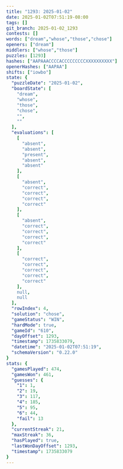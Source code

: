 ```yaml
---
title: "1293: 2025-01-02"
date: 2025-01-02T07:51:19-08:00
tags: []
git_branch: 2025-01-02_1293
contests: []
words: ["dream","whose","those","chose"]
openers: ["dream"]
middlers: ["whose","those"]
puzzles: [1293]
hashes: ["AAPAAACCCCACCCCCCCCCXXXXXXXXXX"]
openerHashes: ["AAPAA"]
shifts: ["iowbo"]
state: {
  "puzzleDate": "2025-01-02",
  "boardState": [
    "dream",
    "whose",
    "those",
    "chose",
    "",
    ""
  ],
  "evaluations": [
    [
      "absent",
      "absent",
      "present",
      "absent",
      "absent"
    ],
    [
      "absent",
      "correct",
      "correct",
      "correct",
      "correct"
    ],
    [
      "absent",
      "correct",
      "correct",
      "correct",
      "correct"
    ],
    [
      "correct",
      "correct",
      "correct",
      "correct",
      "correct"
    ],
    null,
    null
  ],
  "rowIndex": 4,
  "solution": "chose",
  "gameStatus": "WIN",
  "hardMode": true,
  "gameId": "610",
  "dayOffset": 1293,
  "timestamp": 1735833079,
  "datetime": "2025-01-02T07:51:19",
  "schemaVersion": "0.22.0"
}
stats: {
  "gamesPlayed": 474,
  "gamesWon": 461,
  "guesses": {
    "1": 1,
    "2": 19,
    "3": 117,
    "4": 185,
    "5": 95,
    "6": 44,
    "fail": 13
  },
  "currentStreak": 21,
  "maxStreak": 36,
  "hasPlayed": true,
  "lastWonDayOffset": 1293,
  "timestamp": 1735833079
}
---
```

<!-- more -->
